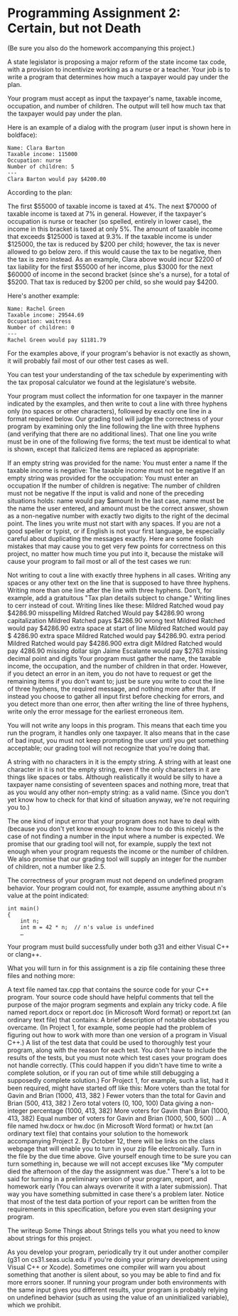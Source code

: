# Programming Assignment 2: Certain, but not Death
(Be sure you also do the homework accompanying this project.)

A state legislator is proposing a major reform of the state income tax code, with a provision to incentivize working as a nurse or a teacher. Your job is to write a program that determines how much a taxpayer would pay under the plan.

Your program must accept as input the taxpayer's name, taxable income, occupation, and number of children. The output will tell how much tax that the taxpayer would pay under the plan.

Here is an example of a dialog with the program (user input is shown here in boldface):

	Name: Clara Barton
	Taxable income: 115000
	Occupation: nurse
	Number of children: 5
	---
	Clara Barton would pay $4200.00
According to the plan:

The first $55000 of taxable income is taxed at 4%.
The next $70000 of taxable income is taxed at 7% in general. However, if the taxpayer's occupation is nurse or teacher (so spelled, entirely in lower case), the income in this bracket is taxed at only 5%.
The amount of taxable income that exceeds $125000 is taxed at 9.3%.
If the taxable income is under $125000, the tax is reduced by $200 per child; however, the tax is never allowed to go below zero. if this would cause the tax to be negative, then the tax is zero instead.
As an example, Clara above would incur $2200 of tax liability for the first $55000 of her income, plus $3000 for the next $60000 of income in the second bracket (since she's a nurse), for a total of $5200. That tax is reduced by $200 per child, so she would pay $4200.

Here's another example:

	Name: Rachel Green
	Taxable income: 29544.69
	Occupation: waitress
	Number of children: 0
	---
	Rachel Green would pay $1181.79
For the examples above, if your program's behavior is not exactly as shown, it will probably fail most of our other test cases as well.

You can test your understanding of the tax schedule by experimenting with the tax proposal calculator we found at the legislature's website.

Your program must collect the information for one taxpayer in the manner indicated by the examples, and then write to cout a line with three hyphens only (no spaces or other characters), followed by exactly one line in a format required below. Our grading tool will judge the correctness of your program by examining only the line following the line with three hyphens (and verifying that there are no additional lines). That one line you write must be in one of the following five forms; the text must be identical to what is shown, except that italicized items are replaced as appropriate:

If an empty string was provided for the name:
   You must enter a name
If the taxable income is negative:
   The taxable income must not be negative
If an empty string was provided for the occupation:
   You must enter an occupation
If the number of children is negative:
   The number of children must not be negative
If the input is valid and none of the preceding situations holds:
   name would pay $amount
In the last case, name must be the name the user entered, and amount must be the correct answer, shown as a non-negative number with exactly two digits to the right of the decimal point. The lines you write must not start with any spaces. If you are not a good speller or typist, or if English is not your first language, be especially careful about duplicating the messages exactly. Here are some foolish mistakes that may cause you to get very few points for correctness on this project, no matter how much time you put into it, because the mistake will cause your program to fail most or all of the test cases we run:

Not writing to cout a line with exactly three hyphens in all cases.
Writing any spaces or any other text on the line that is supposed to have three hyphens.
Writing more than one line after the line with three hyphens. Don't, for example, add a gratuitous "Tax plan details subject to change."
Writing lines to cerr instead of cout.
Writing lines like these:
	Mildred Ratched woud pay $4286.90   misspelling
	Mildred Ratched Would pay $4286.90  wrong capitalization
	Mildred Ratched pays $4286.90       wrong text
	 Mildred Ratched would pay $4286.90 extra space at start of line
	Mildred Ratched would pay $ 4286.90 extra space
	Mildred Ratched would pay $4286.90. extra period
	Mildred Ratched would pay $4286.900 extra digit
	Mildred Ratched would pay 4286.90   missing dollar sign
	Jaime Escalante would pay $2763     missing decimal point and digits
Your program must gather the name, the taxable income, the occupation, and the number of children in that order. However, if you detect an error in an item, you do not have to request or get the remaining items if you don't want to; just be sure you write to cout the line of three hyphens, the required message, and nothing more after that. If instead you choose to gather all input first before checking for errors, and you detect more than one error, then after writing the line of three hyphens, write only the error message for the earliest erroneous item.

You will not write any loops in this program. This means that each time you run the program, it handles only one taxpayer. It also means that in the case of bad input, you must not keep prompting the user until you get something acceptable; our grading tool will not recognize that you're doing that.

A string with no characters in it is the empty string. A string with at least one character in it is not the empty string, even if the only characters in it are things like spaces or tabs. Although realistically it would be silly to have a taxpayer name consisting of seventeen spaces and nothing more, treat that as you would any other non-empty string: as a valid name. (Since you don't yet know how to check for that kind of situation anyway, we're not requiring you to.)

The one kind of input error that your program does not have to deal with (because you don't yet know enough to know how to do this nicely) is the case of not finding a number in the input where a number is expected. We promise that our grading tool will not, for example, supply the text not enough when your program requests the income or the number of children. We also promise that our grading tool will supply an integer for the number of children, not a number like 2.5.

The correctness of your program must not depend on undefined program behavior. Your program could not, for example, assume anything about n's value at the point indicated:

	int main()
	{
	    int n;
	    int m = 42 * n;  // n's value is undefined
	    …
Your program must build successfully under both g31 and either Visual C++ or clang++.

What you will turn in for this assignment is a zip file containing these three files and nothing more:

A text file named tax.cpp that contains the source code for your C++ program. Your source code should have helpful comments that tell the purpose of the major program segments and explain any tricky code.
A file named report.docx or report.doc (in Microsoft Word format) or report.txt (an ordinary text file) that contains:
A brief description of notable obstacles you overcame. (In Project 1, for example, some people had the problem of figuring out how to work with more than one version of a program in Visual C++.)
A list of the test data that could be used to thoroughly test your program, along with the reason for each test. You don't have to include the results of the tests, but you must note which test cases your program does not handle correctly. (This could happen if you didn't have time to write a complete solution, or if you ran out of time while still debugging a supposedly complete solution.) For Project 1, for example, such a list, had it been required, might have started off like this:
More voters than the total for Gavin and Brian (1000, 413, 382 )
Fewer voters than the total for Gavin and Brian (500, 413, 382 )
Zero total voters (0, 100, 100)
Data giving a non-integer percentage (1000, 413, 382)
More voters for Gavin than Brian (1000, 413, 382)
Equal number of voters for Gavin and Brian (1000, 500, 500)
…
A file named hw.docx or hw.doc (in Microsoft Word format) or hw.txt (an ordinary text file) that contains your solution to the homework accompanying Project 2.
By October 12, there will be links on the class webpage that will enable you to turn in your zip file electronically. Turn in the file by the due time above. Give yourself enough time to be sure you can turn something in, because we will not accept excuses like "My computer died the afternoon of the day the assignment was due." There's a lot to be said for turning in a preliminary version of your program, report, and homework early (You can always overwrite it with a later submission). That way you have something submitted in case there's a problem later. Notice that most of the test data portion of your report can be written from the requirements in this specification, before you even start designing your program.

The writeup Some Things about Strings tells you what you need to know about strings for this project.

As you develop your program, periodically try it out under another compiler (g31 on cs31.seas.ucla.edu if you're doing your primary development using Visual C++ or Xcode). Sometimes one compiler will warn you about something that another is silent about, so you may be able to find and fix more errors sooner. If running your program under both environments with the same input gives you different results, your program is probably relying on undefined behavior (such as using the value of an uninitialized variable), which we prohibit.
